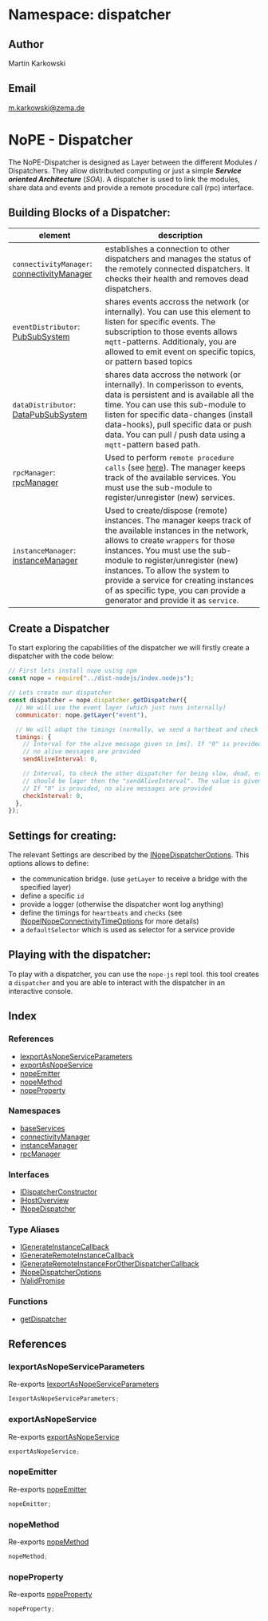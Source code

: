 # Namespace: dispatcher

## Author

Martin Karkowski

## Email

m.karkowski@zema.de

# NoPE - Dispatcher

The NoPE-Dispatcher is designed as Layer between the different Modules / Dispatchers. They allow distributed computing or just a simple **_Service oriented Architecture_** (_SOA_). A dispatcher is used to link the modules, share data and events and provide a remote procedure call (rpc) interface.

## Building Blocks of a Dispatcher:

| element                                                                                                       | description                                                                                                                                                                                                                                                                                                                                                                      |
| ------------------------------------------------------------------------------------------------------------- | -------------------------------------------------------------------------------------------------------------------------------------------------------------------------------------------------------------------------------------------------------------------------------------------------------------------------------------------------------------------------------- |
| `connectivityManager`: [connectivityManager](namespaces/connectivityManager/namespace.connectivityManager.md) | establishes a connection to other dispatchers and manages the status of the remotely connected dispatchers. It checks their health and removes dead dispatchers.                                                                                                                                                                                                                 |
| `eventDistributor`: [PubSubSystem](../pubSub/classes/class.PubSubSystem.md)                                   | shares events accross the network (or internally). You can use this element to listen for specific events. The subscription to those events allows `mqtt`-patterns. Additionaly, you are allowed to emit event on specific topics, or pattern based topics                                                                                                                       |
| `dataDistributor`: [DataPubSubSystem](../pubSub/classes/class.DataPubSubSystem.md)                            | shares data accross the network (or internally). In comperisson to events, data is persistent and is available all the time. You can use this sub-module to listen for specific data-changes (install data-hooks), pull specific data or push data. You can pull / push data using a `mqtt`-pattern based path.                                                                  |
| `rpcManager`: [rpcManager](namespaces/rpcManager/namespace.rpcManager.md)                                     | Used to perform `remote procedure calls` (see [here](https://de.wikipedia.org/wiki/Remote_Procedure_Call)). The manager keeps track of the available services. You must use the sub-module to register/unregister (new) services.                                                                                                                                                |
| `instanceManager`: [instanceManager](namespaces/instanceManager/namespace.instanceManager.md)                 | Used to create/dispose (remote) instances. The manager keeps track of the available instances in the network, allows to create `wrappers` for those instances. You must use the sub-module to register/unregister (new) instances. To allow the system to provide a service for creating instances of as specific type, you can provide a generator and provide it as `service`. |

## Create a Dispatcher

To start exploring the capabilities of the dispatcher we will firstly create a dispatcher with the code below:

```javascript
// First lets install nope using npm
const nope = require("../dist-nodejs/index.nodejs");

// Lets create our dispatcher
const dispatcher = nope.dispatcher.getDispatcher({
  // We will use the event layer (which just runs internally)
  communicator: nope.getLayer("event"),

  // We will adapt the timings (normally, we send a hartbeat and check for dead dispatchers)
  timings: {
    // Interval for the alive message given in [ms]. If "0" is provided,
    // no alive messages are provided
    sendAliveInterval: 0,

    // Interval, to check the other dispatcher for being slow, dead, etc..
    // should be lager then the "sendAliveInterval". The value is given in [ms]
    // If "0" is provided, no alive messages are provided
    checkInterval: 0,
  },
});
```

## Settings for creating:

The relevant Settings are described by the [INopeDispatcherOptions](types/type-alias.INopeDispatcherOptions.md). This options allows to define:

- the communication bridge. (use `getLayer` to receive a bridge with the specified layer)
- define a specific `id`
- provide a logger (otherwise the dispatcher wont log anything)
- define the timings for `heartbeats` and `checks` (see [INopeINopeConnectivityTimeOptions](namespaces/connectivityManager/types/type-alias.INopeINopeConnectivityTimeOptions.md) for more details)
- a `defaultSelector` which is used as selector for a service provide

## Playing with the dispatcher:

To play with a dispatcher, you can use the `nope-js` repl tool. this tool creates a `dispatcher` and you are able to interact with the dispatcher in an interactive console.

## Index

### References

- [IexportAsNopeServiceParameters](namespace.dispatcher.md#iexportasnopeserviceparameters)
- [exportAsNopeService](namespace.dispatcher.md#exportasnopeservice)
- [nopeEmitter](namespace.dispatcher.md#nopeemitter)
- [nopeMethod](namespace.dispatcher.md#nopemethod)
- [nopeProperty](namespace.dispatcher.md#nopeproperty)

### Namespaces

- [baseServices](namespaces/baseServices/namespace.baseServices.md)
- [connectivityManager](namespaces/connectivityManager/namespace.connectivityManager.md)
- [instanceManager](namespaces/instanceManager/namespace.instanceManager.md)
- [rpcManager](namespaces/rpcManager/namespace.rpcManager.md)

### Interfaces

- [IDispatcherConstructor](interfaces/interface.IDispatcherConstructor.md)
- [IHostOverview](interfaces/interface.IHostOverview.md)
- [INopeDispatcher](interfaces/interface.INopeDispatcher.md)

### Type Aliases

- [IGenerateInstanceCallback](types/type-alias.IGenerateInstanceCallback.md)
- [IGenerateRemoteInstanceCallback](types/type-alias.IGenerateRemoteInstanceCallback.md)
- [IGenerateRemoteInstanceForOtherDispatcherCallback](types/type-alias.IGenerateRemoteInstanceForOtherDispatcherCallback.md)
- [INopeDispatcherOptions](types/type-alias.INopeDispatcherOptions.md)
- [IValidPromise](types/type-alias.IValidPromise.md)

### Functions

- [getDispatcher](functions/function.getDispatcher.md)

## References

### IexportAsNopeServiceParameters

Re-exports [IexportAsNopeServiceParameters](../decorators/types/type-alias.IexportAsNopeServiceParameters.md)

```ts
IexportAsNopeServiceParameters;
```

### exportAsNopeService

Re-exports [exportAsNopeService](../decorators/functions/function.exportAsNopeService.md)

```ts
exportAsNopeService;
```

### nopeEmitter

Re-exports [nopeEmitter](../decorators/functions/function.nopeEmitter.md)

```ts
nopeEmitter;
```

### nopeMethod

Re-exports [nopeMethod](../decorators/functions/function.nopeMethod.md)

```ts
nopeMethod;
```

### nopeProperty

Re-exports [nopeProperty](../decorators/functions/function.nopeProperty.md)

```ts
nopeProperty;
```
